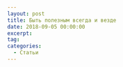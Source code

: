 ```yaml
---
layout: post
title: Быть полезным всегда и везде
date: 2018-09-05 00:00:00
excerpt:
tag:
categories:
  - Статьи
---
```

